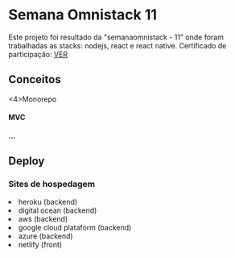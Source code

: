 <h1>Semana Omnistack 11</h1>
Este projeto foi resultado da "semanaomnistack - 11" onde foram trabalhadas as stacks: nodejs, react e react native.
Certificado de participação: <a href="https://storage.googleapis.com/golden-wind/semana-omnistack-11/guilherme.salviano12@outlook.com.pdf">VER</a>
<h2>Conceitos</h2>
<4>Monorepo</h4>
<h4>MVC<h4/>
  ...
<h2>Deploy</h2>
<h3>Sites de hospedagem</h3>
<li>heroku (backend)</li>
<li>digital ocean (backend)</li>
<li>aws (backend)</li>
<li>google cloud plataform (backend)</li>
<li>azure (backend)</li>
<li>netlify (front)</li>
